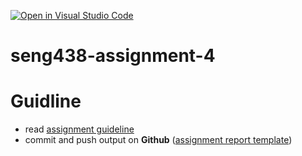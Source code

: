 [![Open in Visual Studio Code](https://classroom.github.com/assets/open-in-vscode-718a45dd9cf7e7f842a935f5ebbe5719a5e09af4491e668f4dbf3b35d5cca122.svg)](https://classroom.github.com/online_ide?assignment_repo_id=14325128&assignment_repo_type=AssignmentRepo)
# seng438-assignment-4

# Guidline

- read [assignment guideline](seng438-a4.md)
- commit and push output on **Github** ([assignment report template](./seng438-a4-team_number.md))
